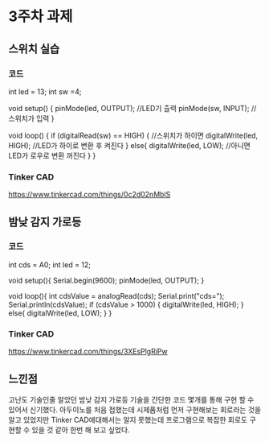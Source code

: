 # 3주차 과제
## 스위치 실습
### 코드
int led = 13;
int sw =4;

void setup() { 
  pinMode(led, OUTPUT); //LED기 츨력
  pinMode(sw, INPUT); //스위치가 입력
  }

void loop() {
  if (digitalRead(sw) == HIGH) { //스위치가 하이면
    digitalWrite(led, HIGH);  //LED가 하이로 변환 후 켜진다 
  }
  else{
      digitalWrite(led, LOW); //아니면 LED가 로우로 변환 꺼진다
  }
}
### Tinker CAD
https://www.tinkercad.com/things/0c2d02nMblS

## 밤낮 감지 가로등
### 코드
int cds = A0;
int led = 12;

void setup(){
Serial.begin(9600);
pinMode(led, OUTPUT);
}

void loop(){
  int cdsValue = analogRead(cds);
  Serial.print("cds=");
  Serial.println(cdsValue);
  if (cdsValue > 1000) {
    digitalWrite(led, HIGH);
  }
  else{
    digitalWrite(led, LOW);
  }
}

### Tinker CAD
https://www.tinkercad.com/things/3XEsPlgRiPw

## 느낀점
고난도 기술인줄 알았던 밤낮 감지 가로등 기술을 간단한 코드 몇개를 통해 구현 할 수 있어서 신기했다.
아두이노를 처음 접했는데 시제품처럼 먼저 구현해보는 회로라는 것을 알고 있었지만 Tinker CAD에대해서는 알지 못했는데 프로그램으로 복잡한 회로도 구현할 수 있을 것 같아 한번 해 보고 싶었다.
